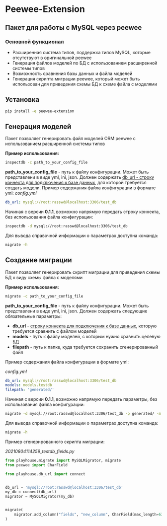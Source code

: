 # **Peewee-Extension**
## Пакет для работы с MySQL через peewee


### Основной функционал

- Расширенная система типов, поддержка типов MySQL, которые отсутствуют в оригинальной peewee
- Генерация файлов моделей по БД с использованием расширенной системы типов 
- Возможность сравнения базы данных и файла моделей
- Генерация скрипта миграции peewee, который может быть использован для приведения схемы БД к схеме файла с моделями

## Установка
```sh
pip install -e peewee-extension
```
 

## Генерация моделей
Пакет позволяет генерировать файл моделей ORM peewee с использованием расширенной системы типов

**Пример использования:**
```sh
inspectdb -c path_to_your_config_file
```
**path_to_your_config_file** - путь к файлу конфигурации. Может быть представлени в виде yml, ini, json. Должен содержать [db_url - строку коннекта для подключения к базе данных](http://docs.peewee-orm.com/en/latest/peewee/playhouse.html#db-url), для которой требуется создать модели.
Пример содержания файла конфигурации в формате yml:
*config.yml*
```yml
db_url: mysql://root:rasswd@localhost:3306/test_db
```
Начиная с версии **0.1.1**, возможно напрямую передать строку коннекта, без использования файла конфигурации:

```sh
inspectdb -d mysql://root:rasswd@localhost:3306/test_db
```

Для вывода справочной информации о параметрах доступна команда:

```sh
migrate -h
```


## Создание миграции
Пакет позволяет генерировать скрипт миграции для приведения схемы БД к виду схемы файла с моделями

**Пример использования:**
```sh
migrate -c path_to_your_config_file
```
**path_to_your_config_file** - путь к файлу конфигурации. Может быть представлени в виде yml, ini, json. Должен содержать следующие обязательные параметры:
- **db_url** - [строку коннекта для подключения к базе данных](http://docs.peewee-orm.com/en/latest/peewee/playhouse.html#db-url), которую требуется сравнить с файлом моделей
- **models** - путь к файлу моделей, с которым нужно сравнить целевую БД
- **filepath** - путь к папке, куда требуется сохранить сгенерированный файл


Пример содержания файла конфигурации в формате yml:

*config.yml*
```yml
db_url: mysql://root:rasswd@localhost:3306/test_db
models: models.testdb
filepath: 'generated/'
```
Начиная с версии **0.1.1**, возможно напрямую передать параметры, без использования файла конфигурации:

```sh
migrate -d mysql://root:rasswd@localhost:3306/test_db -p generated/ -m models.testdb
```

Для вывода справочной информации о параметрах доступна команда:

```sh
migrate -h
```

Пример сгенерированного скрипта миграции:

*20210804114259_testdb_fields.py*

```python
from playhouse.migrate import MySQLMigrator, migrate
from peewee import CharField

from playhouse.db_url import connect


db_url = 'mysql://root:rasswd@localhost:3306/test_db'
my_db = connect(db_url)
migrator = MySQLMigrator(my_db)


migrate(
    migrator.add_column("fields", "new_column", CharField(max_length=63, null=True)),
)
```
